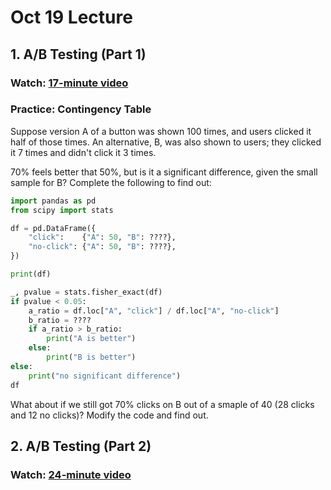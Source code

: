 # Oct 19 Lecture

## 1. A/B Testing (Part 1)

### Watch: [17-minute video](https://youtu.be/WyQZWgJgyiw)

### Practice: Contingency Table

Suppose version A of a button was shown 100 times, and users clicked
it half of those times.  An alternative, B, was also shown to users;
they clicked it 7 times and didn't click it 3 times.

70% feels better that 50%, but is it a significant difference, given
the small sample for B?  Complete the following to find out:

```python
import pandas as pd
from scipy import stats

df = pd.DataFrame({
    "click":    {"A": 50, "B": ????},
    "no-click": {"A": 50, "B": ????},
})

print(df)

_, pvalue = stats.fisher_exact(df)
if pvalue < 0.05:
    a_ratio = df.loc["A", "click"] / df.loc["A", "no-click"]
    b_ratio = ????
    if a_ratio > b_ratio:
        print("A is better")
    else:
        print("B is better")
else:
    print("no significant difference")
df
```

What about if we still got 70% clicks on B out of a smaple of 40 (28
clicks and 12 no clicks)?  Modify the code and find out.

## 2. A/B Testing (Part 2)

### Watch: [24-minute video](https://youtu.be/bexMXqgs8HU)
